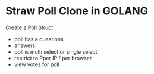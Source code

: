 # Straw Poll Clone in GOLANG

Create a Poll Struct
 - poll has a questions
 - answers
 - poll is multi select or single select
 - restrict to Pper IP / per browser 
 - view votes for poll

